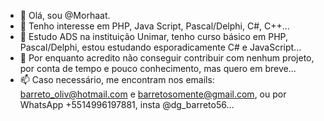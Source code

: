 - 👋 Olá, sou @Morhaat.
- 👀 Tenho interesse em PHP, Java Script, Pascal/Delphi, C#, C++...
- 🌱 Estudo ADS na instituição Unimar, tenho curso básico em PHP, Pascal/Delphi, estou estudando esporadicamente C# e JavaScript...
- 💞️ Por enquanto acredito não conseguir contribuir com nenhum projeto, por conta de tempo e pouco conhecimento, mas quero em breve...
- 📫 Caso necessário, me encontram nos emails: barreto_oliv@hotmail.com e barretosomente@gmail.com, ou por WhatsApp +5514996197881, insta @dg_barreto56...

<!---
Morhaat/Morhaat is a ✨ special ✨ repository because its `README.md` (this file) appears on your GitHub profile.
You can click the Preview link to take a look at your changes.
--->
